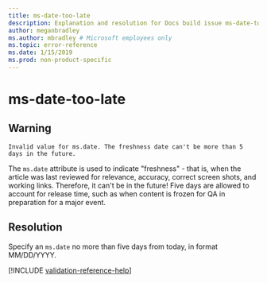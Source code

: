 ```yaml
---
title: ms-date-too-late
description: Explanation and resolution for Docs build issue ms-date-too-late
author: meganbradley
ms.author: mbradley # Microsoft employees only
ms.topic: error-reference
ms.date: 1/15/2019
ms.prod: non-product-specific
---
```

# ms-date-too-late

## Warning

`Invalid value for ms.date. The freshness date can't be more than 5 days in the future.`

The `ms.date` attribute is used to indicate "freshness" - that is, when the article was last reviewed for relevance, accuracy, correct screen shots, and working links. Therefore, it can't be in the future! Five days are allowed to account for release time, such as when content is frozen for QA in preparation for a major event.

## Resolution

Specify an `ms.date` no more than five days from today, in format MM/DD/YYYY.

<!--make sure to add this file to your includes folder and verify the path-->
[!INCLUDE [validation-reference-help](includes/validation-reference-help.md)]
